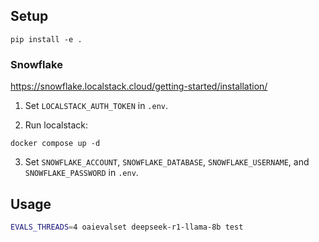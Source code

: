 ## Setup

```
pip install -e .
```

### Snowflake

https://snowflake.localstack.cloud/getting-started/installation/

1. Set `LOCALSTACK_AUTH_TOKEN` in `.env`.

2. Run localstack:
```
docker compose up -d
```

3. Set `SNOWFLAKE_ACCOUNT`, `SNOWFLAKE_DATABASE`, `SNOWFLAKE_USERNAME`, and `SNOWFLAKE_PASSWORD` in `.env`.

## Usage

```sh
EVALS_THREADS=4 oaievalset deepseek-r1-llama-8b test
```
